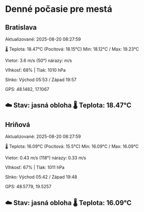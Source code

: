 ﻿# Denné počasie pre mestá

## Bratislava
Aktualizované: 2025-08-20 08:27:59

🌡️ Teplota: 18.47°C 
(Pocitová: 18.15°C)
Min: 18.12°C / Max: 19.23°C

Vietor: 3.6 m/s    (50°) 
nárazy:  m/s

Vlhkosť: 68% | Tlak: 1010 hPa

Slnko: Východ 05:53 / Západ 19:57

GPS: 48.1482, 17.1067

☁️ Stav: jasná obloha        🌡️ Teplota: 18.47°C
---

## Hriňová
Aktualizované: 2025-08-20 08:27:59

🌡️ Teplota: 16.09°C 
(Pocitová: 15.5°C)
Min: 16.09°C / Max: 16.09°C

Vietor: 0.43 m/s (118°)
nárazy: 0.33 m/s

Vlhkosť: 67% | Tlak: 1011 hPa

Slnko: Východ 05:42 / Západ 19:48

GPS: 48.5779, 19.5257

☁️ Stav: jasná obloha        🌡️ Teplota: 16.09°C
---
